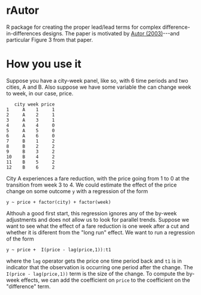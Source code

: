 # rAutor
R package for creating the proper lead/lead terms for complex difference-in-differences designs. 
The paper is motivated by [Autor (2003)](https://economics.mit.edu/files/589)---and particular Figure 3 from that paper.  

# How you use it
Suppose you have a city-week panel, like so, with 6 time periods and two cities, A and B. Also suppose we have some variable 
the can change week to week, in our case, price. 

```
   city week price
1     A    1     1
2     A    2     1
3     A    3     1
4     A    4     0
5     A    5     0
6     A    6     0
7     B    1     2
8     B    2     2
9     B    3     2
10    B    4     2
11    B    5     2
12    B    6     2
```

City A experiences a fare reduction, with the price going from 1 to 0 at the transition from week 3 to 4. 
We could estimate the effect of the price change on some outcome `y` with a regression of the form 
```
y ~ price + factor(city) + factor(week)
```
Althouh a good first start, this regression ignores any of the by-week adjustments and does not allow us to look for parallel trends. 
Suppose we want to see what the effect of a fare reduction is one week after a cut and whether it is diferent from the "long run" effect.
We want to run a regression of the form 
```
y ~ price +  I(price - lag(price,1)):t1
```
where the `lag` operator gets the price one time period back and `t1` is in indicator that the observation is occurring one period after 
the change. The `I(price - lag(price,1))` term is the size of the change. 
To compute the by-week effects, we can add the coefficient on `price` to the coefficient on the "difference" term. 



